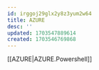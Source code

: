 ```yaml
---
id: irggoj29glx2y8z3yum2w64
title: AZURE
desc: ''
updated: 1703547889614
created: 1703546769868
---
```

[[AZURE|AZURE.Powershell]]
